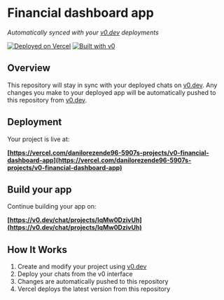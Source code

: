 # Financial dashboard app

*Automatically synced with your [v0.dev](https://v0.dev) deployments*

[![Deployed on Vercel](https://img.shields.io/badge/Deployed%20on-Vercel-black?style=for-the-badge&logo=vercel)](https://vercel.com/danilorezende96-5907s-projects/v0-financial-dashboard-app)
[![Built with v0](https://img.shields.io/badge/Built%20with-v0.dev-black?style=for-the-badge)](https://v0.dev/chat/projects/IqMw0DzivUh)

## Overview

This repository will stay in sync with your deployed chats on [v0.dev](https://v0.dev).
Any changes you make to your deployed app will be automatically pushed to this repository from [v0.dev](https://v0.dev).

## Deployment

Your project is live at:

**[https://vercel.com/danilorezende96-5907s-projects/v0-financial-dashboard-app](https://vercel.com/danilorezende96-5907s-projects/v0-financial-dashboard-app)**

## Build your app

Continue building your app on:

**[https://v0.dev/chat/projects/IqMw0DzivUh](https://v0.dev/chat/projects/IqMw0DzivUh)**

## How It Works

1. Create and modify your project using [v0.dev](https://v0.dev)
2. Deploy your chats from the v0 interface
3. Changes are automatically pushed to this repository
4. Vercel deploys the latest version from this repository